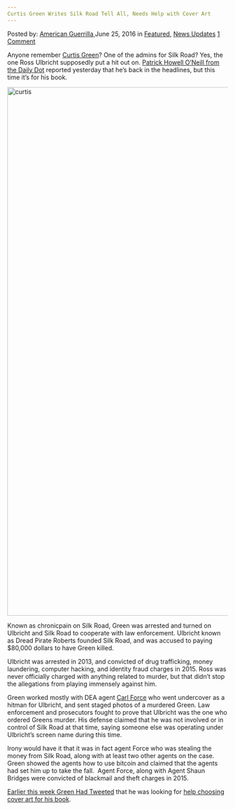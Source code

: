 ```yaml
---
Curtis Green Writes Silk Road Tell All, Needs Help with Cover Art
---
```

<article class="post-listing post-14585 post type-post status-publish format-standard has-post-thumbnail hentry category-deepdot-news category-news-updates tag-art tag-cover tag-curtis tag-green tag-road tag-silk tag-writes">
    <div class="post-inner">
        <span>Posted by: <a href="https://www.deepdotweb.com/author/americanguerrilla/" title="">American Guerrilla </a></span>
    <span>June 25, 2016</span>
    <span>in <a href="https://www.deepdotweb.com/category/deepdot-news/" rel="category tag">Featured</a>, <a href="https://www.deepdotweb.com/category/news-updates/" rel="category tag">News Updates</a></span>
    <span><a href="https://www.deepdotweb.com/2016/06/25/curtis-green-writes-silk-road-tell-needs-help-cover-art/#comments">1 Comment</a></span>
    </p>
    <div class="clear"></div>
    <div class="entry">
    <p>Anyone remember <a href="https://www.deepdotweb.com/2013/11/08/now-its-official-curtis-clark-green-is-flush-chronicpain/">Curtis Green</a>? One of the admins for Silk Road? Yes, the one Ross Ulbricht supposedly put a hit out on. <a href="http://www.dailydot.com/politics/curtis-green-silk-road-memoir/">Patrick Howell O’Neill from the Daily Dot</a> reported yesterday that he’s back in the headlines, but this time it’s for his book.</p>
    <p><a href="https://www.deepdotweb.com/wp-content/uploads/2016/06/curtis.jpg"><img class="aligncenter wp-image-14586" src="https://www.deepdotweb.com/wp-content/uploads/2016/06/curtis.jpg" alt="curtis" width="804" height="1206" srcset="https://www.deepdotweb.com/wp-content/uploads/2016/06/curtis.jpg 1321w, https://www.deepdotweb.com/wp-content/uploads/2016/06/curtis-200x300.jpg 200w, https://www.deepdotweb.com/wp-content/uploads/2016/06/curtis-682x1024.jpg 682w" sizes="(max-width: 804px) 100vw, 804px"/></a></p>
    <p>Known as chronicpain on Silk Road, Green was arrested and turned on Ulbricht and Silk Road to cooperate with law enforcement. Ulbricht known as Dread Pirate Roberts founded Silk Road, and was accused to paying $80,000 dollars to have Green killed.</p>
    <p>Ulbricht was arrested in 2013, and convicted of drug trafficking, money laundering, computer hacking, and identity fraud charges in 2015. Ross was never officially charged with anything related to murder, but that didn’t stop the allegations from playing immensely against him.</p>
    <p>Green worked mostly with DEA agent <a href="https://www.deepdotweb.com/tag/SRCorruption/">Carl Force</a> who went undercover as a hitman for Ulbricht, and sent staged photos of a murdered Green. Law enforcement and prosecutors fought to prove that Ulbricht was the one who ordered Greens murder. His defense claimed that he was not involved or in control of Silk Road at that time, saying someone else was operating under Ulbricht’s screen name during this time.</p>
    <p>Irony would have it that it was in fact agent Force who was stealing the money from Silk Road, along with at least two other agents on the case. Green showed the agents how to use bitcoin and claimed that the agents had set him up to take the fall.  Agent Force, along with Agent Shaun Bridges were convicted of blackmail and theft charges in 2015.</p>
    <p><a href="https://twitter.com/ilovepoker/status/744229962207494144">Earlier this week Green Had Tweeted</a> that he was looking for <a href="https://99designs.ie/book-cover-design/contests/silk-road-memoir-story-crime-greed-murder-632466/entries">help choosing cover art for his book</a>.</p>
    </div>
    <span style="display:none"><a href="https://www.deepdotweb.com/tag/art/" rel="tag">art</a> <a href="https://www.deepdotweb.com/tag/cover/" rel="tag">cover</a> <a href="https://www.deepdotweb.com/tag/curtis/" rel="tag">curtis</a> <a href="https://www.deepdotweb.com/tag/green/" rel="tag">green</a> <a href="https://www.deepdotweb.com/tag/road/" rel="tag">road</a> <a href="https://www.deepdotweb.com/tag/silk/" rel="tag">silk</a> <a href="https://www.deepdotweb.com/tag/writes/" rel="tag">writes</a></span> <span style="display:none" class="updated">2016-06-25</span>
    <div style="display:none" class="vcard author" itemprop="author" itemscope itemtype="http://schema.org/Person"><strong class="fn" itemprop="name"><a href="https://www.deepdotweb.com/author/americanguerrilla/" title="Posts by American Guerrilla" rel="author">American Guerrilla</a></strong></div>
    </div>
</article>

